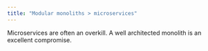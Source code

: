 ```yaml
---
title: "Modular monoliths > microservices"
---
```


Microservices are often an overkill. A well architected monolith is an excellent compromise.
